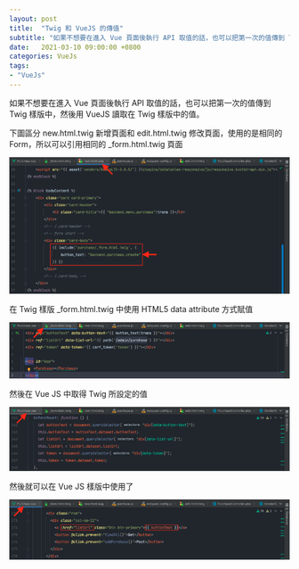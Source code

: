 ```yaml
---
layout: post
title:  "Twig 和 VueJS 的傳值"
subtitle: "如果不想要在進入 Vue 頁面後執行 API 取值的話，也可以把第一次的值傳到 Twig 樣版中，然後用 VueJS 讀取在 Twig 樣版中的值"
date:   2021-03-10 09:00:00 +0800
categories: VueJs
tags:
- "VueJs"
---
```


如果不想要在進入 Vue 頁面後執行 API 取值的話，也可以把第一次的值傳到 Twig 樣版中，然後用 VueJS 讀取在 Twig 樣版中的值。

下圖區分 new.html.twig 新增頁面和 edit.html.twig 修改頁面，使用的是相同的 Form，所以可以引用相同的 \_form.html.twig 頁面

![](/images/medium/1__KjEYLnfuCEJC__GxWKaOPHw.png)

在 Twig 樣版 \_form.html.twig 中使用 HTML5 data attribute 方式賦值

![](/images/medium/1__GGw4unTw__SWfjvXObD4PbA.png)

然後在 Vue JS 中取得 Twig 所設定的值

![](/images/medium/1__mKGzoYzpMoOiec0RpYULJQ.png)

然後就可以在 Vue JS 樣版中使用了

![](/images/medium/1__9__Xvfev__LAyhYOa5K3OG__w.png)
